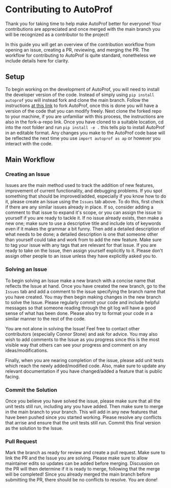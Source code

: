 # Contributing to AutoProf

Thank you for taking time to help make AutoProf better for everyone! Your contributions are appreciated and once merged with the main branch you will be recognized as a contributor to the project!

In this guide you will get an overview of the contribution workflow from opening an issue, creating a PR, reviewing, and merging the PR. The workflow for contributing to AutoProf is quite standard, nonetheless we include details here for clarity.

## Setup

To begin working on the development of AutoProf, you will need to install the developer version of the code. 
Instead of simply using `pip install autoprof` you will instead fork and clone the main branch.
Follow the instructions [at this link](https://docs.github.com/en/get-started/quickstart/fork-a-repo) to fork AutoProf, once this is done you will have a version of the code that you can modify freely.
Next clone the forked repo to your machine, if you are unfamiliar with this process, the instructions are also in the fork-a-repo link.
Once you have cloned to a suitable location, cd into the root folder and run `pip install -e .` this tells pip to install AutoProf in an editable format.
Any changes you make to the AutoProf code base will be reflected the next time you use `import autoprof as ap` or however you interact with the code.

## Main Workflow

### Creating an Issue

Issues are the main method used to track the addition of new features, improvement of current functionality, and debugging problems. 
If you spot something that should be improved/added, especially if you know how to do it, please create an Issue using the `Issues` tab above.
To do this, first check if there are any similar issues already in place.
If so, consider adding a comment to that issue to expand it's scope, or you can assign the issue to yourself if you are ready to tackle it.
If no issue already exists, then make a new one; make sure to use a descriptive title and include lots of keywords even if it makes the grammar a bit funny.
Then add a detailed description of what needs to be done; a detailed description is one that someone other than yourself could take and work from to add the new feature.
Make sure to tag your issue with any tags that are relevant for that issue.
If you are ready to take on the Issue, then assign yourself explicitly to it.
Please don't assign other people to an issue unless they have explicitly asked you to.

### Solving an Issue

To begin solving an Issue make a new branch with a concise name that reflects the Issue at hand.
Once you have created the new branch, go to the `Issues` tab and add a comment to the issue specifying the branch name that you have created.
You may then begin making changes in the new branch to solve the Issue.
Please regularly commit your code and include helpful messages so that someone reading through the git log will have a good sense of what has been done.
Please also try to format your code in a similar manner to the rest of the code.

You are not alone in solving the Issue! 
Feel free to contact other contributors (especially Connor Stone) and ask for advice.
You may also wish to add comments to the Issue as you progress since this is the most visible way that others can see your progress and comment on any ideas/modifications.

Finally, when you are nearing completion of the issue, please add unit tests which reach the newly added/modified code.
Also, make sure to update any relevant documentation if you have changed/added a feature that is public facing.

### Commit the Solution

Once you believe you have solved the issue, please make sure that all the unit tests still run, including any you have added.
Then make sure to merge in the main branch to your branch.
This will add in any new features that have been pushed since you started working.
Please resolve any conflicts that arrise and ensure that the unit tests still run.
Commit this final version as the solution to the Issue.

### Pull Request

Mark the branch as ready for review and create a pull request.
Make sure to link the PR and the Issue you are solving.
Please make sure to allow maintainer edits so updates can be added before merging.
Discussion on the PR will then determine if it is ready to merge, following that the merge will be completed!
Since you already merged the main branch before submitting the PR, there should be no conflicts to resolve.
You are done!
